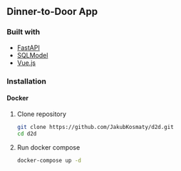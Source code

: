 ## Dinner-to-Door App

### Built with

* [FastAPI](https://fastapi.tiangolo.com/)
* [SQLModel](https://sqlmodel.tiangolo.com/tutorial/delete/)
* [Vue.js](https://vuejs.org/)


### Installation

#### Docker
1. Clone repository 
    ```bash
    git clone https://github.com/JakubKosmaty/d2d.git
    cd d2d
    ```
2. Run docker compose
    ```bash
    docker-compose up -d
    ```

